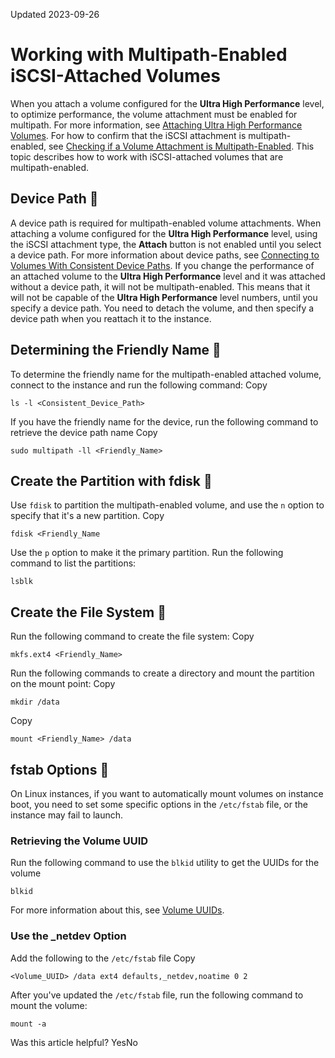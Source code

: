 Updated 2023-09-26
# Working with Multipath-Enabled iSCSI-Attached Volumes
When you attach a volume configured for the **Ultra High Performance** level, to optimize performance, the volume attachment must be enabled for multipath.
For more information, see [Attaching Ultra High Performance Volumes](https://docs.oracle.com/en-us/iaas/Content/Block/Tasks/attachingavolume.htm#multipath). For how to confirm that the iSCSI attachment is multipath-enabled, see [Checking if a Volume Attachment is Multipath-Enabled](https://docs.oracle.com/en-us/iaas/Content/Block/Tasks/multipathcheck.htm#multipathcheck "When you attach a volume configured for the Ultra High Performance level, the volume attachment must be enabled for multipath to optimize the volume's performance. This topic describes how to verify if the volume attachment is multipath-enabled.").
This topic describes how to work with iSCSI-attached volumes that are multipath-enabled.
## Device Path 🔗 
A device path is required for multipath-enabled volume attachments. When attaching a volume configured for the **Ultra High Performance** level, using the iSCSI attachment type, the **Attach** button is not enabled until you select a device path. For more information about device paths, see [Connecting to Volumes With Consistent Device Paths](https://docs.oracle.com/en-us/iaas/Content/Block/References/consistentdevicepaths.htm#Connecting_to_Volumes_With_Consistent_Device_Paths).
If you change the performance of an attached volume to the **Ultra High Performance** level and it was attached without a device path, it will not be multipath-enabled. This means that it will not be capable of the **Ultra High Performance** level numbers, until you specify a device path. You need to detach the volume, and then specify a device path when you reattach it to the instance. 
## Determining the Friendly Name 🔗 
To determine the friendly name for the multipath-enabled attached volume, connect to the instance and run the following command:
Copy
```
ls -l <Consistent_Device_Path>
```

If you have the friendly name for the device, run the following command to retrieve the device path name
Copy
```
sudo multipath -ll <Friendly_Name>
```

## Create the Partition with fdisk 🔗 
Use `fdisk` to partition the multipath-enabled volume, and use the `n` option to specify that it's a new partition.
Copy
```
fdisk <Friendly_Name
```

Use the `p` option to make it the primary partition.
Run the following command to list the partitions:
```
lsblk
```

## Create the File System 🔗 
Run the following command to create the file system:
Copy
```
mkfs.ext4 <Friendly_Name>
```

Run the following commands to create a directory and mount the partition on the mount point:
Copy
```
mkdir /data 
```

Copy
```
mount <Friendly_Name> /data
```

## fstab Options 🔗 
On Linux instances, if you want to automatically mount volumes on instance boot, you need to set some specific options in the `/etc/fstab` file, or the instance may fail to launch.
### Retrieving the Volume UUID
Run the following command to use the `blkid` utility to get the UUIDs for the volume
```
blkid
```

For more information about this, see [Volume UUIDs](https://docs.oracle.com/en-us/iaas/Content/Block/References/fstaboptions.htm#Volume_UUIDs).
### Use the _netdev Option
Add the following to the `/etc/fstab` file
Copy
```
<Volume_UUID> /data ext4 defaults,_netdev,noatime 0 2
```

After you've updated the `/etc/fstab` file, run the following command to mount the volume:
```
mount -a
```

Was this article helpful?
YesNo

